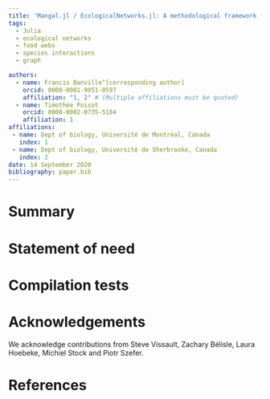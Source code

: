 ```yaml
---
title: 'Mangal.jl / EcologicalNetworks.jl: A methodological framework for the analysis of species interaction networks in Julia'
tags:
  - Julia
  - ecological networks
  - food webs
  - species interactions
  - graph

authors:
  - name: Francis Banville^[corresponding author]
    orcid: 0000-0001-9051-0597
    affiliation: "1, 2" # (Multiple affiliations must be quoted)
  - name: Timothée Poisot
    orcid: 0000-0002-0735-5184
    affiliation: 1
affiliations:
 - name: Dept of biology, Université de Montréal, Canada
   index: 1
 - name: Dept of biology, Université de Sherbrooke, Canada
   index: 2
date: 14 September 2020
bibliography: paper.bib
---
```



# Summary


# Statement of need

# Compilation tests



# Acknowledgements

We acknowledge contributions from Steve Vissault, Zachary Bélisle, Laura Hoebeke, Michiel Stock and Piotr Szefer.

# References
